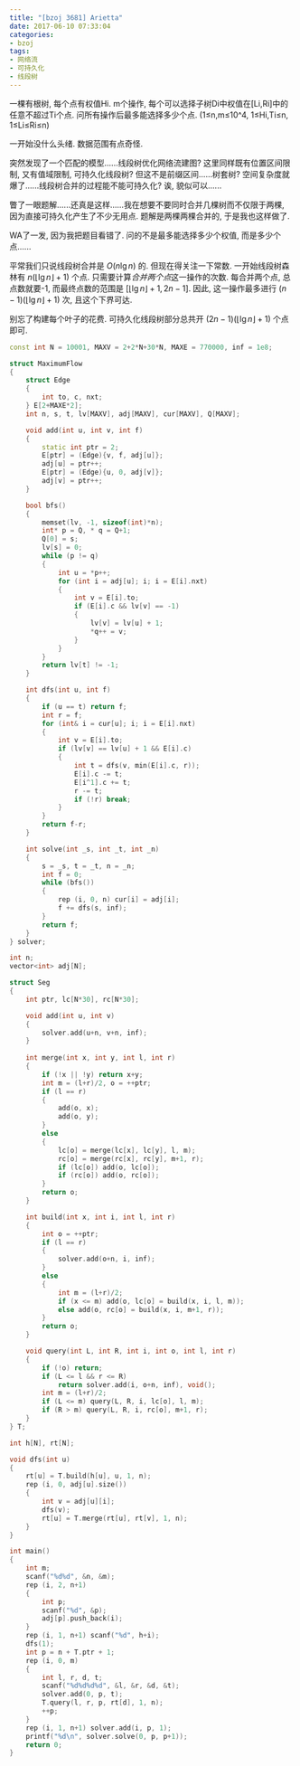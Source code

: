 ```yaml
---
title: "[bzoj 3681] Arietta"
date: 2017-06-10 07:33:04
categories:
- bzoj
tags:
- 网络流
- 可持久化
- 线段树
---
```

一棵有根树, 每个点有权值Hi. m个操作, 每个可以选择子树Di中权值在[Li,Ri]中的任意不超过Ti个点. 问所有操作后最多能选择多少个点. (1&le;n,m&le;10^4, 1&le;Hi,Ti&le;n, 1&le;Li&le;Ri&le;n)
<!--more-->
一开始没什么头绪. 数据范围有点奇怪.

突然发现了一个匹配的模型......线段树优化网络流建图? 这里同样既有位置区间限制, 又有值域限制, 可持久化线段树? 但这不是前缀区间......树套树? 空间复杂度就爆了......线段树合并的过程能不能可持久化? 诶, 貌似可以......

瞥了一眼题解......还真是这样......我在想要不要同时合并几棵树而不仅限于两棵, 因为直接可持久化产生了不少无用点. 题解是两棵两棵合并的, 于是我也这样做了.

WA了一发, 因为我把题目看错了. 问的不是最多能选择多少个权值, 而是多少个点......

平常我们只说线段树合并是 $O(n\lg n)$ 的. 但现在得关注一下常数. 一开始线段树森林有 $n(\lfloor \lg n\rfloor + 1)$ 个点. 只需要计算*合并两个点*这一操作的次数. 每合并两个点, 总点数就要-1, 而最终点数的范围是 $[\lfloor \lg n\rfloor + 1, 2n-1]$. 因此, 这一操作最多进行 $(n-1)(\lfloor \lg n\rfloor + 1)$ 次, 且这个下界可达.

别忘了构建每个叶子的花费. 可持久化线段树部分总共开 $(2n-1)(\lfloor \lg n\rfloor + 1)$ 个点即可.

```cpp
const int N = 10001, MAXV = 2+2*N+30*N, MAXE = 770000, inf = 1e8;

struct MaximumFlow
{
	struct Edge
	{
		int to, c, nxt;
	} E[2+MAXE*2];
	int n, s, t, lv[MAXV], adj[MAXV], cur[MAXV], Q[MAXV];

	void add(int u, int v, int f)
	{
		static int ptr = 2;
		E[ptr] = (Edge){v, f, adj[u]};
		adj[u] = ptr++;
		E[ptr] = (Edge){u, 0, adj[v]};
		adj[v] = ptr++;
	}

	bool bfs()
	{
		memset(lv, -1, sizeof(int)*n);
		int* p = Q, * q = Q+1;
		Q[0] = s;
		lv[s] = 0;
		while (p != q)
		{
			int u = *p++;
			for (int i = adj[u]; i; i = E[i].nxt)
			{
				int v = E[i].to;
				if (E[i].c && lv[v] == -1)
				{
					lv[v] = lv[u] + 1;
					*q++ = v;
				}
			}
		}
		return lv[t] != -1;
	}

	int dfs(int u, int f)
	{
		if (u == t) return f;
		int r = f;
		for (int& i = cur[u]; i; i = E[i].nxt)
		{
			int v = E[i].to;
			if (lv[v] == lv[u] + 1 && E[i].c)
			{
				int t = dfs(v, min(E[i].c, r));
				E[i].c -= t;
				E[i^1].c += t;
				r -= t;
				if (!r) break;
			}
		}
		return f-r;
	}

	int solve(int _s, int _t, int _n)
	{
		s = _s, t = _t, n = _n;
		int f = 0;
		while (bfs())
		{
			rep (i, 0, n) cur[i] = adj[i];
			f += dfs(s, inf);
		}
		return f;
	}
} solver;

int n;
vector<int> adj[N];

struct Seg
{
	int ptr, lc[N*30], rc[N*30];

	void add(int u, int v)
	{
		solver.add(u+n, v+n, inf);
	}
	
	int merge(int x, int y, int l, int r)
	{
		if (!x || !y) return x+y;
		int m = (l+r)/2, o = ++ptr;
		if (l == r)
		{
			add(o, x);
			add(o, y);
		}
		else
		{
			lc[o] = merge(lc[x], lc[y], l, m);
			rc[o] = merge(rc[x], rc[y], m+1, r);
			if (lc[o]) add(o, lc[o]);
			if (rc[o]) add(o, rc[o]);
		}
		return o;
	}

	int build(int x, int i, int l, int r)
	{
		int o = ++ptr;
		if (l == r)
		{
			solver.add(o+n, i, inf);
		}
		else
		{
			int m = (l+r)/2;
			if (x <= m) add(o, lc[o] = build(x, i, l, m));
			else add(o, rc[o] = build(x, i, m+1, r));
		}
		return o;
	}

	void query(int L, int R, int i, int o, int l, int r)
	{
		if (!o) return;
		if (L <= l && r <= R)
			return solver.add(i, o+n, inf), void();
		int m = (l+r)/2;
		if (L <= m) query(L, R, i, lc[o], l, m);
		if (R > m) query(L, R, i, rc[o], m+1, r);
	}
} T;

int h[N], rt[N];

void dfs(int u)
{
	rt[u] = T.build(h[u], u, 1, n);
	rep (i, 0, adj[u].size())
	{
		int v = adj[u][i];
		dfs(v);
		rt[u] = T.merge(rt[u], rt[v], 1, n);
	}
}

int main()
{
	int m;
	scanf("%d%d", &n, &m);
	rep (i, 2, n+1)
	{
		int p;
		scanf("%d", &p);
		adj[p].push_back(i);
	}
	rep (i, 1, n+1) scanf("%d", h+i);
	dfs(1);
	int p = n + T.ptr + 1;
	rep (i, 0, m)
	{
		int l, r, d, t;
		scanf("%d%d%d%d", &l, &r, &d, &t);
		solver.add(0, p, t);
		T.query(l, r, p, rt[d], 1, n);
		++p;
	}
	rep (i, 1, n+1) solver.add(i, p, 1);
	printf("%d\n", solver.solve(0, p, p+1));
	return 0;
}
```